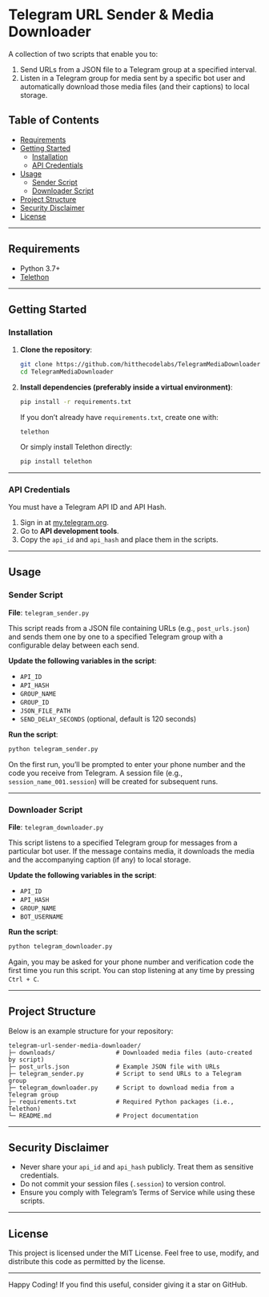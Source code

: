# Telegram URL Sender & Media Downloader

A collection of two scripts that enable you to:
1. Send URLs from a JSON file to a Telegram group at a specified interval.
2. Listen in a Telegram group for media sent by a specific bot user and automatically download those media files (and their captions) to local storage.

## Table of Contents

- [Requirements](#requirements)
- [Getting Started](#getting-started)
  - [Installation](#installation)
  - [API Credentials](#api-credentials)
- [Usage](#usage)
  - [Sender Script](#sender-script)
  - [Downloader Script](#downloader-script)
- [Project Structure](#project-structure)
- [Security Disclaimer](#security-disclaimer)
- [License](#license)

---

## Requirements

- Python 3.7+  
- [Telethon](https://github.com/LonamiWebs/Telethon)  

---

## Getting Started

### Installation

1. **Clone the repository**:
   ```bash
   git clone https://github.com/hitthecodelabs/TelegramMediaDownloader.git
   cd TelegramMediaDownloader
   ```

2. **Install dependencies (preferably inside a virtual environment)**:
   ```bash
   pip install -r requirements.txt
   ```

   If you don’t already have `requirements.txt`, create one with:
   ```text
   telethon
   ```

   Or simply install Telethon directly:
   ```bash
   pip install telethon
   ```

---

### API Credentials

You must have a Telegram API ID and API Hash.

1. Sign in at [my.telegram.org](https://my.telegram.org).
2. Go to **API development tools**.
3. Copy the `api_id` and `api_hash` and place them in the scripts.

---

## Usage

### Sender Script

**File**: `telegram_sender.py`

This script reads from a JSON file containing URLs (e.g., `post_urls.json`) and sends them one by one to a specified Telegram group with a configurable delay between each send.

**Update the following variables in the script**:

- `API_ID`
- `API_HASH`
- `GROUP_NAME`
- `GROUP_ID`
- `JSON_FILE_PATH`
- `SEND_DELAY_SECONDS` (optional, default is 120 seconds)

**Run the script**:
```bash
python telegram_sender.py
```

On the first run, you’ll be prompted to enter your phone number and the code you receive from Telegram. A session file (e.g., `session_name_001.session`) will be created for subsequent runs.

---

### Downloader Script

**File**: `telegram_downloader.py`

This script listens to a specified Telegram group for messages from a particular bot user. If the message contains media, it downloads the media and the accompanying caption (if any) to local storage.

**Update the following variables in the script**:

- `API_ID`
- `API_HASH`
- `GROUP_NAME`
- `BOT_USERNAME`

**Run the script**:
```bash
python telegram_downloader.py
```

Again, you may be asked for your phone number and verification code the first time you run this script. You can stop listening at any time by pressing `Ctrl + C`.

---

## Project Structure

Below is an example structure for your repository:

```
telegram-url-sender-media-downloader/
├─ downloads/                 # Downloaded media files (auto-created by script)
├─ post_urls.json             # Example JSON file with URLs
├─ telegram_sender.py         # Script to send URLs to a Telegram group
├─ telegram_downloader.py     # Script to download media from a Telegram group
├─ requirements.txt           # Required Python packages (i.e., Telethon)
└─ README.md                  # Project documentation
```

---

## Security Disclaimer

- Never share your `api_id` and `api_hash` publicly. Treat them as sensitive credentials.
- Do not commit your session files (`.session`) to version control.
- Ensure you comply with Telegram’s Terms of Service while using these scripts.

---

## License

This project is licensed under the MIT License. Feel free to use, modify, and distribute this code as permitted by the license.

---

Happy Coding! If you find this useful, consider giving it a star on GitHub.
